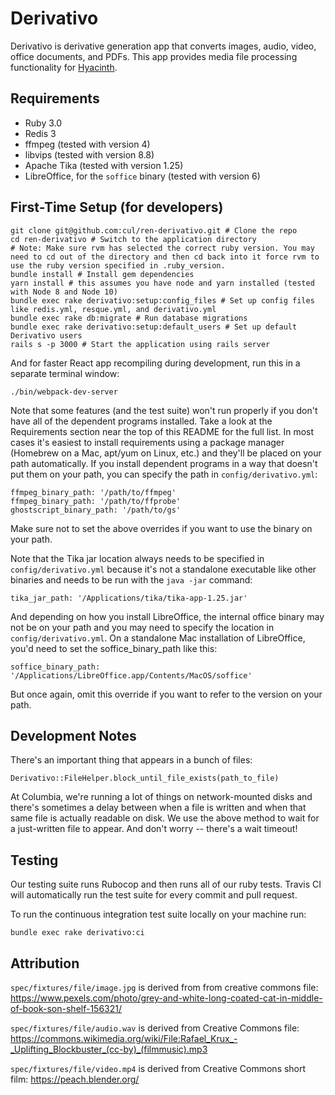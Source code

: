 # Derivativo

Derivativo is derivative generation app that converts images, audio, video, office documents, and PDFs.  This app provides media file processing functionality for [Hyacinth](https://github.com/cul/ldpd-hyacinth).

## Requirements

- Ruby 3.0
- Redis 3
- ffmpeg (tested with version 4)
- libvips (tested with version 8.8)
- Apache Tika (tested with version 1.25)
- LibreOffice, for the `soffice` binary (tested with version 6)

## First-Time Setup (for developers)

```
git clone git@github.com:cul/ren-derivativo.git # Clone the repo
cd ren-derivativo # Switch to the application directory
# Note: Make sure rvm has selected the correct ruby version. You may need to cd out of the directory and then cd back into it force rvm to use the ruby version specified in .ruby_version.
bundle install # Install gem dependencies
yarn install # this assumes you have node and yarn installed (tested with Node 8 and Node 10)
bundle exec rake derivativo:setup:config_files # Set up config files like redis.yml, resque.yml, and derivativo.yml
bundle exec rake db:migrate # Run database migrations
bundle exec rake derivativo:setup:default_users # Set up default Derivativo users
rails s -p 3000 # Start the application using rails server
```
And for faster React app recompiling during development, run this in a separate terminal window:

```
./bin/webpack-dev-server
```

Note that some features (and the test suite) won't run properly if you don't have all of the dependent programs installed.  Take a look at the Requirements section near the top of this README for the full list.  In most cases it's easiest to install requirements using a package manager (Homebrew on a Mac, apt/yum on Linux, etc.) and they'll be placed on your path automatically.  If you install dependent programs in a way that doesn't put them on your path, you can specify the path in `config/derivativo.yml`:

```
ffmpeg_binary_path: '/path/to/ffmpeg'
ffmpeg_binary_path: '/path/to/ffprobe'
ghostscript_binary_path: '/path/to/gs'
```

Make sure not to set the above overrides if you want to use the binary on your path.

Note that the Tika jar location always needs to be specified in `config/derivativo.yml` because it's not a standalone executable like other binaries and needs to be run with the `java -jar` command:

```
tika_jar_path: '/Applications/tika/tika-app-1.25.jar'
```

And depending on how you install LibreOffice, the internal office binary may not be on your path and you may need to specify the location in `config/derivativo.yml`.  On a standalone Mac installation of LibreOffice, you'd need to set the soffice_binary_path like this:
```
soffice_binary_path: '/Applications/LibreOffice.app/Contents/MacOS/soffice'
```
But once again, omit this override if you want to refer to the version on your path.

## Development Notes

There's an important thing that appears in a bunch of files:
```
Derivativo::FileHelper.block_until_file_exists(path_to_file)
```
At Columbia, we're running a lot of things on network-mounted disks and there's sometimes a delay between when a file is written and when that same file is actually readable on disk.  We use the above method to wait for a just-written file to appear. And don't worry -- there's a wait timeout!

## Testing
Our testing suite runs Rubocop and then runs all of our ruby tests. Travis CI will automatically run the test suite for every commit and pull request.

To run the continuous integration test suite locally on your machine run:
```
bundle exec rake derivativo:ci
```

## Attribution

`spec/fixtures/file/image.jpg` is derived from from creative commons file: https://www.pexels.com/photo/grey-and-white-long-coated-cat-in-middle-of-book-son-shelf-156321/

`spec/fixtures/file/audio.wav` is derived from Creative Commons file: https://commons.wikimedia.org/wiki/File:Rafael_Krux_-_Uplifting_Blockbuster_(cc-by)_(filmmusic).mp3

`spec/fixtures/file/video.mp4` is derived from Creative Commons short film: https://peach.blender.org/
